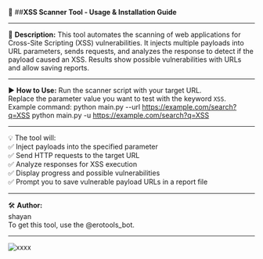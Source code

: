 🚀 ##**XSS Scanner Tool - Usage & Installation Guide**

-----------------------------------------------
📝 **Description:**
This tool automates the scanning of web applications for Cross-Site Scripting (XSS) vulnerabilities. 
It injects multiple payloads into URL parameters, sends requests, and analyzes the response to detect 
if the payload caused an XSS. Results show possible vulnerabilities with URLs and allow saving reports.

-----------------------------------------------
▶️ **How to Use:**
Run the scanner script with your target URL.  
Replace the parameter value you want to test with the keyword `XSS`.  
Example command: 
python main.py --url https://example.com/search?q=XSS
python main.py -u https://example.com/search?q=XSS

-----------------------------------------------
💡 The tool will:  
✅ Inject payloads into the specified parameter  
✅ Send HTTP requests to the target URL  
✅ Analyze responses for XSS execution  
✅ Display progress and possible vulnerabilities  
✅ Prompt you to save vulnerable payload URLs in a report file 

-----------------------------------------------
🛠️ **Author:**  
shayan  
To get this tool, use the @erotools_bot.

-----------------------------------------------
![xxxx](https://github.com/user-attachments/assets/b4e2e20f-aaf6-4e0b-9435-163c9ae76bd8)

